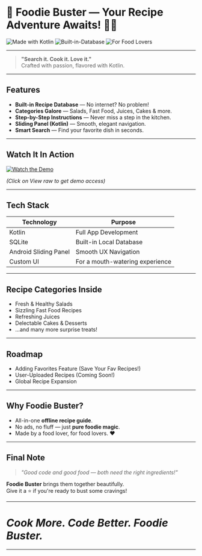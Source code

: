 # 🍔 Foodie Buster — Your Recipe Adventure Awaits! 🍰🍹

![Made with Kotlin](https://img.shields.io/badge/Made%20With-Kotlin-7F52FF?style=for-the-badge&logo=kotlin&logoColor=white)
![Built-in-Database](https://img.shields.io/badge/Built--in-Database-success?style=for-the-badge&logo=sqlite&logoColor=white)
![For Food Lovers](https://img.shields.io/badge/Foodies-Welcome-orange?style=for-the-badge)

---

>  **"Search it. Cook it. Love it."**  
>  Crafted with passion, flavored with Kotlin.

---

##  Features
-  **Built-in Recipe Database** — No internet? No problem!
-  **Categories Galore** — Salads, Fast Food, Juices, Cakes & more.
-  **Step-by-Step Instructions** — Never miss a step in the kitchen.
-  **Sliding Panel (Kotlin)** — Smooth, elegant navigation.
-  **Smart Search** — Find your favorite dish in seconds.

---

##  Watch It In Action
[![Watch the Demo](https://img.shields.io/badge/Watch-Demo-ff69b4?style=for-the-badge)](https://github.com/waris-ali-git/FoodieBuster-kotlin/blob/master/Foodie-Buster.mp4)

_(Click on View raw to get demo access)_

---

##  Tech Stack
| Technology | Purpose |
|------------|---------|
|  Kotlin | Full App Development |
|  SQLite | Built-in Local Database |
|  Android Sliding Panel | Smooth UX Navigation |
|  Custom UI | For a mouth-watering experience |

---

##  Recipe Categories Inside
-  Fresh & Healthy Salads
-  Sizzling Fast Food Recipes
-  Refreshing Juices
-  Delectable Cakes & Desserts
- ...and many more surprise treats!

---

##  Roadmap
-  Adding Favorites Feature (Save Your Fav Recipes!)
-  User-Uploaded Recipes (Coming Soon!)
-  Global Recipe Expansion

---

##  Why Foodie Buster?
- All-in-one **offline recipe guide**.
- No ads, no fluff — just **pure foodie magic**.
- Made by a food lover, for food lovers. ❤️

---

##  Final Note
> *"Good code and good food — both need the right ingredients!"* 

**Foodie Buster** brings them together beautifully.  
Give it a ⭐ if you're ready to bust some cravings!

---

#  *Cook More. Code Better. Foodie Buster.* 

---
